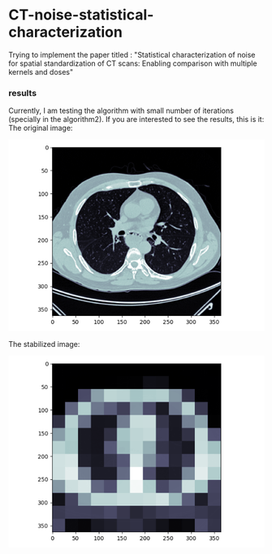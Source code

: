 # CT-noise-statistical-characterization
Trying to implement the paper titled : "Statistical characterization of noise for spatial standardization of CT scans: Enabling comparison with multiple kernels and doses"
### results
Currently, I am testing the algorithm with small number of iterations (specially in the algorithm2). If you are interested to see the results, this is it:
The original image:

![original img](./resources/original.png) 

The stabilized image:

![stabilized img](./resources/stabled.png) 
